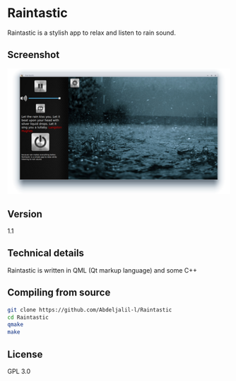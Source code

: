 Raintastic
==========

Raintastic is a stylish app to relax and listen to rain sound.

Screenshot
----------
![Screenshot for Raintastic](https://raw.githubusercontent.com/Abdeljalil-l/Raintastic/master/Screenshot/snapshot_1.png)

Version
----

1.1

Technical details
-----------
Raintastic is written in QML (Qt markup language) and some C++

Compiling from source
--------------

```sh
git clone https://github.com/Abdeljalil-l/Raintastic
cd Raintastic
qmake
make
```

License
----

GPL 3.0
